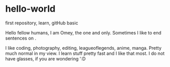 # hello-world
first repository, learn, gitHub basic

Hello fellow humans, I am Omey, the one and only.
Sometimes I like to end sentences on .

I like coding, photography, editing, leagueoflegends, anime, manga. 
Pretty much normal in my view. 
I learn stuff pretty fast and I like that most.
I do not have glasses, if you are wondering ':D
